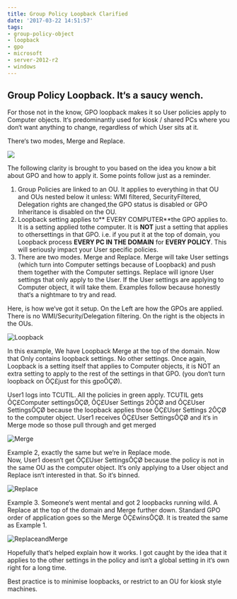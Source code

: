 ```yaml
---
title: Group Policy Loopback Clarified
date: '2017-03-22 14:51:57'
tags:
- group-policy-object
- loopback
- gpo
- microsoft
- server-2012-r2
- windows
---
```




## Group Policy Loopback. It‘s a saucy wench.

For those not in the know, GPO loopback makes it so User policies apply to Computer objects. It‘s predominantly used for kiosk / shared PCs where you don‘t want anything to change, regardless of which User sits at it.

There‘s two modes, Merge and Replace.

![](https://cloudconfusionsa.blob.core.windows.net/blogimages/2017/2017-03-22-14_33_42-Group-Policy-Management.png?resize=525%2C184)

The following clarity is brought to you based on the idea you know a bit about GPO and how to apply it. Some points follow just as a reminder.

1. Group Policies are linked to an OU. It applies to everything in that OU and OUs nested below it unless: WMI filtered, SecurityFiltered, Delegation rights are changed,the GPO status is disabled or GPO Inheritance is disabled on the OU.
2. Loopback setting applies to** EVERY COMPUTER**the GPO applies to. It is a setting applied tothe computer. It is **NOT** just a setting that applies to othersettings in that GPO. i.e. if you put it at the top of domain, you Loopback process **EVERY PC IN THE DOMAIN** for **EVERY POLICY**. This will seriously impact your User specific policies.
3. There are two modes. Merge and Replace. Merge will take User settings (which turn into Computer settings because of Loopback) and push them together with the Computer settings. Replace will ignore User settings that only apply to the User. If the User settings are applying to Computer object, it will take them. Examples follow because honestly that‘s a nightmare to try and read.

Here, is how we‘ve got it setup. On the Left are how the GPOs are applied. There is no WMI/Security/Delegation filtering. On the right is the objects in the OUs.

![Loopback](https://cloudconfusionsa.blob.core.windows.net/blogimages/2017/Loopback.jpg.png?resize=525%2C421)

In this example, We have Loopback Merge at the top of the domain. Now that Only contains loopback settings. No other settings. Once again, Loopback is a setting itself that applies to Computer objects, it is NOT an extra setting to apply to the rest of the settings in that GPO. (you don‘t turn loopback on ÔÇ£just for this gpoÔÇØ).

User1 logs into TCUTIL. All the policies in green apply. TCUTIL gets ÔÇ£Computer settingsÔÇØ, ÔÇ£User Settings 2ÔÇØ and ÔÇ£User SettingsÔÇØ because the loopback applies those ÔÇ£User Settings 2ÔÇØ to the computer object. User1 receives ÔÇ£User SettingsÔÇØ and it‘s in Merge mode so those pull through and get merged

![Merge](https://cloudconfusionsa.blob.core.windows.net/blogimages/2017/Loopbackmerge3.jpg-OneDrive.jpg?resize=525%2C420)

Example 2, exactly the same but we‘re in Replace mode.  
 Now, User1 doesn‘t get ÔÇ£User SettingsÔÇØ because the policy is not in the same OU as the computer object. It‘s only applying to a User object and Replace isn‘t interested in that. So it‘s binned.

![Replace](https://cloudconfusionsa.blob.core.windows.net/blogimages/2017/Loopbackreplace2.jpg-OneDrive.png?resize=525%2C416)

Example 3. Someone‘s went mental and got 2 loopbacks running wild. A Replace at the top of the domain and Merge further down. Standard GPO order of application goes so the Merge ÔÇ£winsÔÇØ. It is treated the same as Example 1.

![ReplaceandMerge](https://cloudconfusionsa.blob.core.windows.net/blogimages/2017/Loopbackrepmerge.jpg-OneDrive.jpg?resize=525%2C423)





Hopefully that‘s helped explain how it works. I got caught by the idea that it applies to the other settings in the policy and isn‘t a global setting in it‘s own right for a long time.

Best practice is to minimise loopbacks, or restrict to an OU for kiosk style machines.

